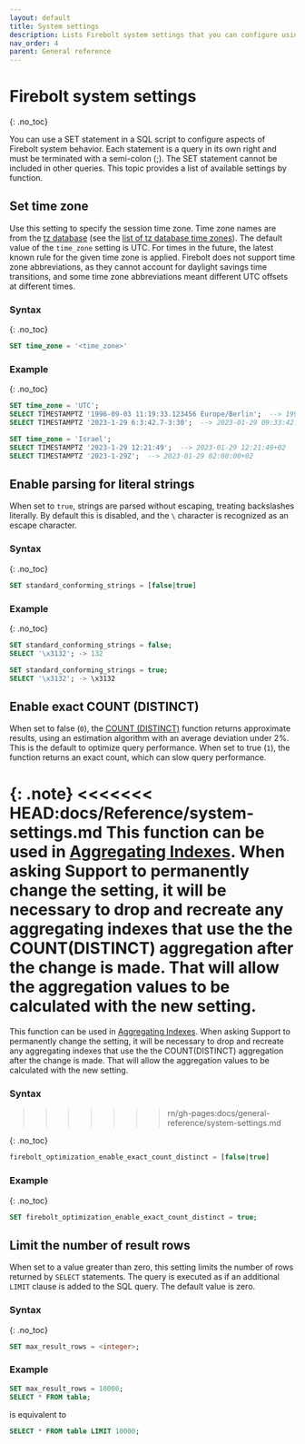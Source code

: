 ```yaml
---
layout: default
title: System settings
description: Lists Firebolt system settings that you can configure using SQL.
nav_order: 4
parent: General reference
---
```


# Firebolt system settings

{: .no_toc}

You can use a SET statement in a SQL script to configure aspects of Firebolt system behavior. Each statement is a query in its own right and must be terminated with a semi-colon (;). The SET statement cannot be included in other queries. This topic provides a list of available settings by function.

## Set time zone

Use this setting to specify the session time zone. Time zone names are from the [tz database](http://www.iana.org/time-zones) (see the [list of tz database time zones](http://en.wikipedia.org/wiki/List_of_tz_database_time_zones)). The default value of the `time_zone` setting is UTC. For times in the future, the latest known rule for the given time zone is applied. Firebolt does not support time zone abbreviations, as they cannot account for daylight savings time transitions, and some time zone abbreviations meant different UTC offsets at different times.

### Syntax

{: .no_toc}

```sql
SET time_zone = '<time_zone>'
```

### Example

{: .no_toc}

```sql
SET time_zone = 'UTC';
SELECT TIMESTAMPTZ '1996-09-03 11:19:33.123456 Europe/Berlin';  --> 1996-09-03 09:19:33.123456+00
SELECT TIMESTAMPTZ '2023-1-29 6:3:42.7-3:30';  --> 2023-01-29 09:33:42.7+00

SET time_zone = 'Israel';
SELECT TIMESTAMPTZ '2023-1-29 12:21:49';  --> 2023-01-29 12:21:49+02
SELECT TIMESTAMPTZ '2023-1-29Z';  --> 2023-01-29 02:00:00+02
```

## Enable parsing for literal strings

When set to `true`, strings are parsed without escaping, treating backslashes literally. By default this is disabled, and the `\` character is recognized as an escape character.

### Syntax

{: .no_toc}

```sql
SET standard_conforming_strings = [false|true]
```

### Example

{: .no_toc}

```sql
SET standard_conforming_strings = false;
SELECT '\x3132'; -> 132

SET standard_conforming_strings = true;
SELECT '\x3132'; -> \x3132
```

## Enable exact COUNT (DISTINCT)

When set to false (`0`), the [COUNT (DISTINCT)](../sql_reference/functions-reference/aggregation/count.md) function returns approximate results, using an estimation algorithm with an average deviation under 2%. This is the default to optimize query performance. When set to true (`1`), the function returns an exact count, which can slow query performance.

{: .note}
<<<<<<< HEAD:docs/Reference/system-settings.md
This function can be used in [Aggregating Indexes](../Guides/working-with-indexes/using-aggregating-indexes.md).  When asking Support to permanently change the setting, it will be necessary to drop and recreate any aggregating indexes that use the the COUNT(DISTINCT) aggregation after the change is made.  That will allow the aggregation values to be calculated with the new setting.
=======
This function can be used in [Aggregating Indexes](..using-indexes/using-aggregating-indexes.html#using-aggregating-indexes). When asking Support to permanently change the setting, it will be necessary to drop and recreate any aggregating indexes that use the the COUNT(DISTINCT) aggregation after the change is made. That will allow the aggregation values to be calculated with the new setting.

### Syntax
>>>>>>> rn/gh-pages:docs/general-reference/system-settings.md

{: .no_toc}

```sql
firebolt_optimization_enable_exact_count_distinct = [false|true]
```

### Example

{: .no_toc}

```sql
SET firebolt_optimization_enable_exact_count_distinct = true;
```

## Limit the number of result rows

When set to a value greater than zero, this setting limits the number of rows returned by `SELECT` statements. The query is executed as if an additional `LIMIT` clause is added to the SQL query. The default value is zero.

### Syntax

{: .no_toc}

```sql
SET max_result_rows = <integer>;
```

### Example

```sql
SET max_result_rows = 10000;
SELECT * FROM table;
```

is equivalent to

```sql
SELECT * FROM table LIMIT 10000;
```
